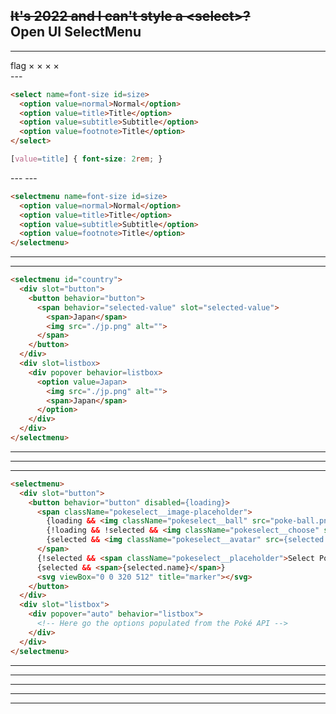 <!-- .slide: class="title-slide title-slide--top" data-background-color="var(--spearmint)" -->

<h2>
  <del>It's 2022 and I can't style a &lt;select&gt;?</del>
  <br>
  Open UI SelectMenu
</h2>

---
<!-- .slide: data-background-color="var(--white)" -->
<div class="support-grid">
  <span class="browser-logo" data-browser="canary"></span>
  <span class="browser-logo" data-browser="chrome"></span>
  <span class="browser-logo" data-browser="edge"></span>
  <span class="browser-logo" data-browser="safari"></span>
  <span class="browser-logo" data-browser="firefox"></span>
  <span class="browser-version" data-supported>
    <span class="material-symbols-outlined">
      flag
    </span>
  </span>
  <span class="browser-version">&times;</span>
  <span class="browser-version">&times;</span>
  <span class="browser-version">&times;</span>
  <span class="browser-version">&times;</span>
</div>
---
<!-- .slide: data-background-color="var(--blueberry)" -->

<div class="code-stack">
  
```html
<select name=font-size id=size>
  <option value=normal>Normal</option>
  <option value=title>Title</option>
  <option value=subtitle>Subtitle</option>
  <option value=footnote>Title</option>
</select>
```

```css
[value=title] { font-size: 2rem; }
```

</div>
---
<!-- .slide: data-background-iframe="/demos/openui-selectmenu/attempting-select" data-background-color="var(--spearmint)" -->
---
<!-- .slide: data-background-color="var(--citric)" -->

```html [|1,6]
<selectmenu name=font-size id=size>
  <option value=normal>Normal</option>
  <option value=title>Title</option>
  <option value=subtitle>Subtitle</option>
  <option value=footnote>Title</option>
</selectmenu>
```
---
<!-- .slide: data-background-color="var(--selective)" data-background-iframe="/demos/openui-selectmenu/font-size-select" -->
---
<!-- .slide: data-background-color="var(--fuschia)" -->

```html [|4,5,6,7,12,13,14,15]
<selectmenu id="country">
  <div slot="button">
    <button behavior="button">
      <span behavior="selected-value" slot="selected-value">
        <span>Japan</span>
        <img src="./jp.png" alt="">
      </span>
    </button>
  </div>
  <div slot=listbox>
    <div popover behavior=listbox>
      <option value=Japan>
        <img src="./jp.png" alt="">
        <span>Japan</span>
      </option>
    </div>
  </div>
</selectmenu>
```
---
<!-- .slide: data-background-iframe="/demos/openui-selectmenu/country-select" data-background-color="var(--blueberry)" -->
---
<!-- .slide: data-background-iframe="/demos/openui-selectmenu/spread-fan-select" data-background-color="var(--off-white)" -->
---
<!-- .slide: data-background-color="var(--citric)" -->

```html [|3,5,6,7,9,10]
<selectmenu>
  <div slot="button">
    <button behavior="button" disabled={loading}>
      <span className="pokeselect__image-placeholder">
        {loading && <img className="pokeselect__ball" src="poke-ball.png" alt="" />}
        {!loading && !selected && <img className="pokeselect__choose" src="question.png" alt="" />} 
        {selected && <img className="pokeselect__avatar" src={selected.avatar} alt=""/>}
      </span>
      {!selected && <span className="pokeselect__placeholder">Select Pokémon</span>} 
      {selected && <span>{selected.name}</span>}
      <svg viewBox="0 0 320 512" title="marker"></svg>
    </button>
  </div>
  <div slot="listbox">
    <div popover="auto" behavior="listbox">
      <!-- Here go the options populated from the Poké API -->
    </div>
  </div>
</selectmenu>
```
---
<!-- .slide: data-background-iframe="/demos/openui-selectmenu/pokeselect" -->
---
<!-- .slide: data-background-iframe="/demos/openui-selectmenu/emoji-picker" -->
---
<!-- .slide: data-background-iframe="/demos/openui-selectmenu/sushi-picker" -->
---
<!-- .slide: data-background-iframe="/demos/openui-selectmenu/3d-sushi" -->
---
<!-- End Section
